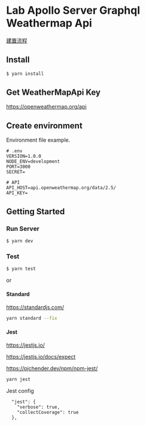 # Lab Apollo Server Graphql Weathermap Api
[建置流程](https://docs.google.com/presentation/d/1nDaYChOJX7PAbMreHEoo22cS9mGnDC1_pcTE7_zmUPk/edit?usp=sharing)
## Install
```bash
$ yarn install
```

## Get WeatherMapApi Key
https://openweathermap.org/api
## Create environment
Environment file example.
```
# .env
VERSION=1.0.0
NODE_ENV=development
PORT=3000
SECRET=

# API
API_HOST=api.openweathermap.org/data/2.5/
API_KEY=

```
## Getting Started
### Run Server
```bash
$ yarn dev
```

### Test

```bash
$ yarn test
```
or
#### Standard
https://standardjs.com/
```bash
yarn standard --fix
```

#### Jest
https://jestjs.io/

https://jestjs.io/docs/expect

https://pjchender.dev/npm/npm-jest/
```bash
yarn jest
```

Jest config
```
  "jest": {
    "verbose": true,
    "collectCoverage": true
  },
```